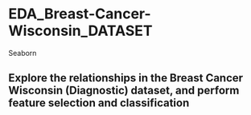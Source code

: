 # EDA_Breast-Cancer-Wisconsin_DATASET
Seaborn

## Explore the relationships in the Breast Cancer Wisconsin (Diagnostic) dataset, and perform feature selection and classification
